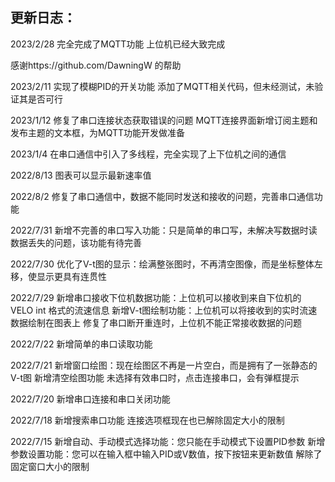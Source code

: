## 更新日志：

2023/2/28
完全完成了MQTT功能
上位机已经大致完成

感谢https://github.com/DawningW 的帮助

2023/2/11
实现了模糊PID的开关功能
添加了MQTT相关代码，但未经测试，未验证其是否可行

2023/1/12
修复了串口连接状态获取错误的问题
MQTT连接界面新增订阅主题和发布主题的文本框，为MQTT功能开发做准备

2023/1/4
在串口通信中引入了多线程，完全实现了上下位机之间的通信

2022/8/13
图表可以显示最新速率值

2022/8/2
修复了串口通信中，数据不能同时发送和接收的问题，完善串口通信功能

2022/7/31
新增不完善的串口写入功能：只是简单的串口写，未解决写数据时读数据丢失的问题，该功能有待完善

2022/7/30
优化了V-t图的显示：绘满整张图时，不再清空图像，而是坐标整体左移，使显示更具有连贯性

2022/7/29
新增串口接收下位机数据功能：上位机可以接收到来自下位机的 VELO int 格式的流速信息
新增V-t图绘制功能：上位机可以将接收到的实时流速数据绘制在图表上
修复了串口断开重连时，上位机不能正常接收数据的问题

2022/7/22
新增简单的串口读取功能

2022/7/21
新增窗口绘图：现在绘图区不再是一片空白，而是拥有了一张静态的V-t图
新增清空绘图功能
未选择有效串口时，点击连接串口，会有弹框提示

2022/7/20
新增串口连接和串口关闭功能

2022/7/18
新增搜索串口功能
连接选项框现在也已解除固定大小的限制

2022/7/15
新增自动、手动模式选择功能：您只能在手动模式下设置PID参数
新增参数设置功能：您可以在输入框中输入PID或V数值，按下按钮来更新数值
解除了固定窗口大小的限制
